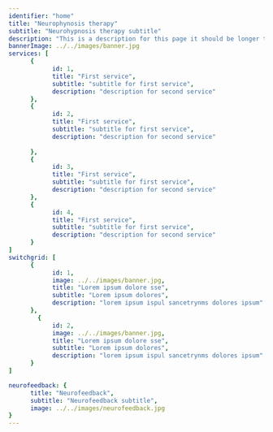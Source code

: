 ```yaml
---
identifier: "home"
title: "Neurophynosis therapy"
subtitle: "Neurohypnosis therapy subtitle"
description: "This is a description for this page it should be longer than the rest"
bannerImage: ../../images/banner.jpg
services: [
      {
            id: 1,
            title: "First service",
            subtitle: "subtitle for first service",
            description: "description for second service"
      },
      {     
            id: 2,
            title: "First service",
            subtitle: "subtitle for first service",
            description: "description for second service"
           
      },
      {
            id: 3,
            title: "First service",
            subtitle: "subtitle for first service",
            description: "description for second service" 
      },
      {
            id: 4,
            title: "First service",
            subtitle: "subtitle for first service",
            description: "description for second service" 
      }
]
switchgrid: [
      {
            id: 1,
            image: ../../images/banner.jpg,
            title: "Lorem ipsum dolore sse",
            subtitle: "Lorem ipsum dolores",
            description: "lorem ipsum ispul sancetrynms dolores ipsum"
      },
        {
            id: 2,
            image: ../../images/banner.jpg,
            title: "Lorem ipsum dolore sse",
            subtitle: "Lorem ipsum dolores",
            description: "lorem ipsum ispul sancetrynms dolores ipsum"
      }
]

neurofeedback: {
      title: "Neurofeedback",
      subtitle: "Neurofeedback subtitle",
      image: ../../images/neurofeedback.jpg
}
---
```




